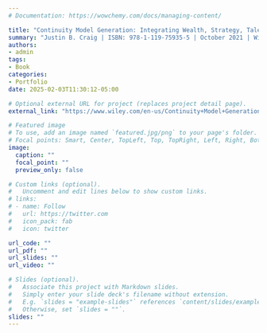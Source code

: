 ```yaml
---
# Documentation: https://wowchemy.com/docs/managing-content/

title: "Continuity Model Generation: Integrating Wealth, Strategy, Talent, and Governance Plans"
summary: "Justin B. Craig | ISBN: 978-1-119-75935-5 | October 2021 | Wiley | 272 pages"
authors:
- admin
tags: 
- Book
categories:
- Portfolio
date: 2025-02-03T11:30:12-05:00

# Optional external URL for project (replaces project detail page).
external_link: "https://www.wiley.com/en-us/Continuity+Model+Generation%3A+Integrating+Wealth%2C+Strategy%2C+Talent%2C+and+Governance+Plans-p-9781119759355"

# Featured image
# To use, add an image named `featured.jpg/png` to your page's folder.
# Focal points: Smart, Center, TopLeft, Top, TopRight, Left, Right, BottomLeft, Bottom, BottomRight.
image:
  caption: ""
  focal_point: ""
  preview_only: false

# Custom links (optional).
#   Uncomment and edit lines below to show custom links.
# links:
# - name: Follow
#   url: https://twitter.com
#   icon_pack: fab
#   icon: twitter

url_code: ""
url_pdf: ""
url_slides: ""
url_video: ""

# Slides (optional).
#   Associate this project with Markdown slides.
#   Simply enter your slide deck's filename without extension.
#   E.g. `slides = "example-slides"` references `content/slides/example-slides.md`.
#   Otherwise, set `slides = ""`.
slides: ""
---
```

